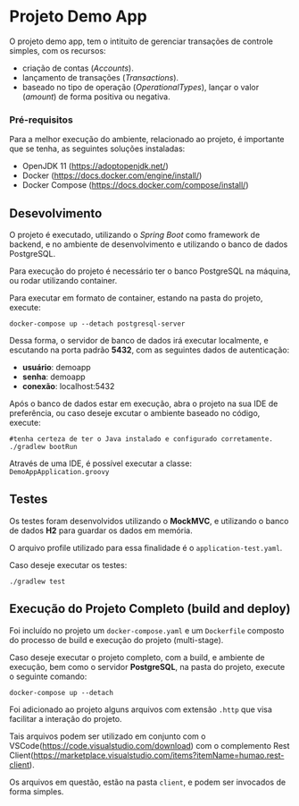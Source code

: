 # Projeto Demo App

O projeto demo app, tem o intituito de gerenciar transações de controle simples, com os recursos:

- criação de contas (*Accounts*).
- lançamento de transações (*Transactions*).
- baseado no tipo de operação (*OperationalTypes*), lançar o valor (*amount*) de forma positiva ou negativa.

### Pré-requisitos

Para a melhor execução do ambiente, relacionado ao projeto, é importante que se tenha, as seguintes soluções instaladas:

- OpenJDK 11 (https://adoptopenjdk.net/)
- Docker (https://docs.docker.com/engine/install/)
- Docker Compose (https://docs.docker.com/compose/install/)

## Desevolvimento

O projeto é executado, utilizando o _Spring Boot_ como framework de backend, e no ambiente de desenvolvimento e utilizando o banco de dados PostgreSQL.

Para execução do projeto é necessário ter o banco PostgreSQL na máquina, ou rodar utilizando container.

Para executar em formato de container, estando na pasta do projeto, execute:

```shell
docker-compose up --detach postgresql-server
```

Dessa forma, o servidor de banco de dados irá executar localmente, e escutando na porta padrão **5432**, com as seguintes dados de autenticação:

- **usuário**: demoapp
- **senha**: demoapp
- **conexão**: localhost:5432

Após o banco de dados estar em execução, abra o projeto na sua IDE de preferência, ou caso deseje excutar o ambiente baseado no código, execute:

```shell
#tenha certeza de ter o Java instalado e configurado corretamente.
./gradlew bootRun
```

Através de uma IDE, é possível executar a classe: `DemoAppApplication.groovy`

## Testes

Os testes foram desenvolvidos utilizando o **MockMVC**, e utilizando o banco de dados **H2** para guardar os dados em memória.

O arquivo profile utilizado para essa finalidade é o `application-test.yaml`.

Caso deseje executar os testes:

```shell
./gradlew test 
```

## Execução do Projeto Completo (build and deploy)

Foi incluído no projeto um `docker-compose.yaml` e um `Dockerfile` composto do processo de build e execução do projeto (multi-stage).

Caso deseje executar o projeto completo, com a build, e ambiente de execução, bem como o servidor **PostgreSQL**, na pasta do projeto, execute o seguinte comando:

```shell
docker-compose up --detach
```

Foi adicionado ao projeto alguns arquivos com extensão `.http` que visa facilitar a interação do projeto. 

Tais arquivos podem ser utilizado em conjunto com o VSCode(https://code.visualstudio.com/download) com o complemento Rest Client(https://marketplace.visualstudio.com/items?itemName=humao.rest-client).

Os arquivos em questão, estão na pasta `client`, e podem ser invocados de forma simples.